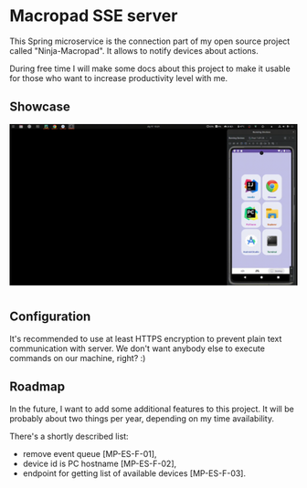 # Macropad SSE server

This Spring microservice is the connection part of my open source project called "Ninja-Macropad".
It allows to notify devices about actions.

During free time I will make some docs about this project to make it usable for
those who want to increase productivity level with me.

## Showcase
![Examples of automations](https://github.com/komura92/macropad-android-mobile/blob/master/images/macropad-mobile-gif.gif)
#

## Configuration

It's recommended to use at least HTTPS encryption to prevent plain text communication with server.
We don't want anybody else to execute commands on our machine, right? :)

## Roadmap

In the future, I want to add some additional features to this project. It will be probably about
two things per year, depending on my time availability.

There's a shortly described list:
- remove event queue [MP-ES-F-01],
- device id is PC hostname [MP-ES-F-02],
- endpoint for getting list of available devices [MP-ES-F-03].
